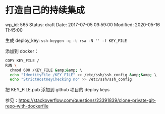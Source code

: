 # 打造自己的持续集成


wp_id: 565
Status: draft
Date: 2017-07-05 09:59:00
Modified: 2020-05-16 11:45:00


生成 deploy_key: `ssh-keygen -q -t rsa -N '' -f KEY_FILE`

添加到 docker：

```sh
COPY KEY_FILE /
RUN \
  chmod 600 /KEY_FILE &amp;&amp; \  
  echo "IdentityFile /KEY_FILE" >> /etc/ssh/ssh_config &amp;&amp; \  
  echo "StrictHostKeyChecking no" >> /etc/ssh/ssh_config
```

把 KEY_FILE.pub 添加到 github 项目的 deploy keys

参见：https://stackoverflow.com/questions/23391839/clone-private-git-repo-with-dockerfile